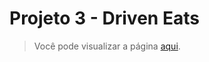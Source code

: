 # Projeto 3 - Driven Eats

> Você pode visualizar a página [aqui](https://driveneats.driven-paulaabro.com).